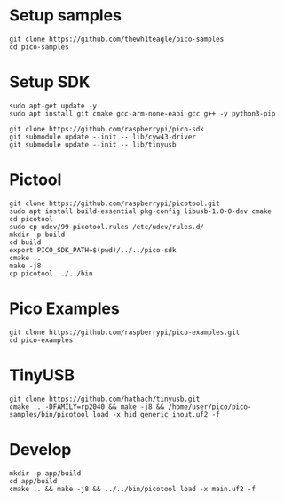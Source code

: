 # Setup samples

```console
git clone https://github.com/thewh1teagle/pico-samples
cd pico-samples
```

# Setup SDK

```console
sudo apt-get update -y
sudo apt install git cmake gcc-arm-none-eabi gcc g++ -y python3-pip
```

```console
git clone https://github.com/raspberrypi/pico-sdk
git submodule update --init -- lib/cyw43-driver
git submodule update --init -- lib/tinyusb
```


# Pictool
```console
git clone https://github.com/raspberrypi/picotool.git
sudo apt install build-essential pkg-config libusb-1.0-0-dev cmake
cd picotool
sudo cp udev/99-picotool.rules /etc/udev/rules.d/
mkdir -p build
cd build
export PICO_SDK_PATH=$(pwd)/../../pico-sdk
cmake ..
make -j8
cp picotool ../../bin 
```

# Pico Examples
```console
git clone https://github.com/raspberrypi/pico-examples.git
cd pico-examples
```

# TinyUSB
```console
git clone https://github.com/hathach/tinyusb.git
cmake .. -DFAMILY=rp2040 && make -j8 && /home/user/pico/pico-samples/bin/picotool load -x hid_generic_inout.uf2 -f
```

# Develop
```console
mkdir -p app/build
cd app/build
cmake .. && make -j8 && ../../bin/picotool load -x main.uf2 -f
```